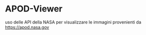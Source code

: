 # APOD-Viewer
uso delle API della NASA per visualizzare le immagini provenienti da https://apod.nasa.gov
